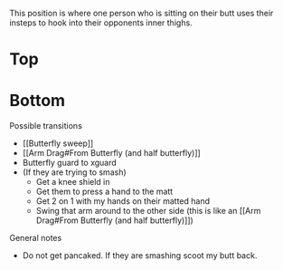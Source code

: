 This position is where one person who is sitting on their butt uses their insteps to hook into their opponents inner thighs. 

# Top



# Bottom
Possible transitions
- [[Butterfly sweep]]
- [[Arm Drag#From Butterfly (and half butterfly)]]
- Butterfly guard to xguard
- (If they are trying to smash) 
	- Get a knee shield in
	- Get them to press a hand to the matt
	- Get 2 on 1 with my hands on their matted hand
	- Swing that arm around to the other side (this is like an [[Arm Drag#From Butterfly (and half butterfly)]])




General notes
- Do not get pancaked. If they are smashing scoot my butt back.